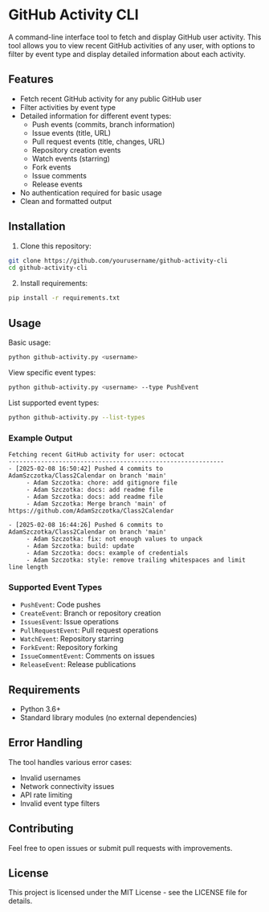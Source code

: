 # GitHub Activity CLI

A command-line interface tool to fetch and display GitHub user activity. This tool allows you to view recent GitHub activities of any user, with options to filter by event type and display detailed information about each activity.

## Features

- Fetch recent GitHub activity for any public GitHub user
- Filter activities by event type
- Detailed information for different event types:
  - Push events (commits, branch information)
  - Issue events (title, URL)
  - Pull request events (title, changes, URL)
  - Repository creation events
  - Watch events (starring)
  - Fork events
  - Issue comments
  - Release events
- No authentication required for basic usage
- Clean and formatted output

## Installation

1. Clone this repository:
```bash
git clone https://github.com/yourusername/github-activity-cli
cd github-activity-cli
```

2. Install requirements:
```bash
pip install -r requirements.txt
```

## Usage

Basic usage:
```bash
python github-activity.py <username>
```

View specific event types:
```bash
python github-activity.py <username> --type PushEvent
```

List supported event types:
```bash
python github-activity.py --list-types
```

### Example Output

```
Fetching recent GitHub activity for user: octocat
------------------------------------------------------------
- [2025-02-08 16:50:42] Pushed 4 commits to AdamSzczotka/Class2Calendar on branch 'main'
     - Adam Szczotka: chore: add gitignore file
     - Adam Szczotka: docs: add readme file
     - Adam Szczotka: docs: add readme file
     - Adam Szczotka: Merge branch 'main' of https://github.com/AdamSzczotka/Class2Calendar

- [2025-02-08 16:44:26] Pushed 6 commits to AdamSzczotka/Class2Calendar on branch 'main'
     - Adam Szczotka: fix: not enough values to unpack
     - Adam Szczotka: build: update
     - Adam Szczotka: docs: example of credentials
     - Adam Szczotka: style: remove trailing whitespaces and limit line length
```

### Supported Event Types

- `PushEvent`: Code pushes
- `CreateEvent`: Branch or repository creation
- `IssuesEvent`: Issue operations
- `PullRequestEvent`: Pull request operations
- `WatchEvent`: Repository starring
- `ForkEvent`: Repository forking
- `IssueCommentEvent`: Comments on issues
- `ReleaseEvent`: Release publications

## Requirements

- Python 3.6+
- Standard library modules (no external dependencies)

## Error Handling

The tool handles various error cases:
- Invalid usernames
- Network connectivity issues
- API rate limiting
- Invalid event type filters

## Contributing

Feel free to open issues or submit pull requests with improvements.

## License

This project is licensed under the MIT License - see the LICENSE file for details.